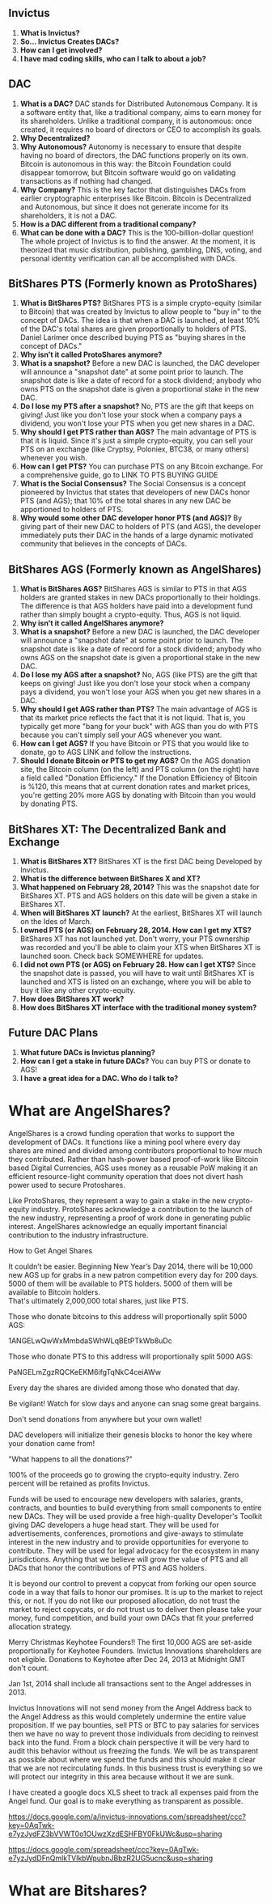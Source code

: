 
Invictus
--------
1. **What is Invictus?**
2. **So… Invictus Creates DACs?**
3. **How can I get involved?**
4. **I have mad coding skills, who can I talk to about a job?**


DAC
---
1. **What is a DAC?** DAC stands for Distributed Autonomous Company. It is a software entity that, like a traditional company, aims to earn money for its shareholders. Unlike a traditional company, it is autonomous: once created, it requires no board of directors or CEO to accomplish its goals.
2. **Why Decentralized?**
3. **Why Autonomous?** Autonomy is necessary to ensure that despite having no board of directors, the DAC functions properly on its own. Bitcoin is autonomous in this way: the Bitcoin Foundation could disappear tomorrow, but Bitcoin software would go on validating transactions as if nothing had changed.
4. **Why Company?** This is the key factor that distinguishes DACs from earlier cryptographic enterprises like Bitcoin. Bitcoin is Decentralized and Autonomous, but since it does not generate income for its shareholders, it is not a DAC. 
5. **How is a DAC different from a traditional company?**
6. **What can be done with a DAC?** This is the 100-billion-dollar question! The whole project of Invictus is to find the answer. At the moment, it is theorized that music distribution, publishing, gambling, DNS, voting, and personal identity verification can all be accomplished with DACs.


BitShares PTS (Formerly known as ProtoShares)
-----------------------------------------------
1. **What is BitShares PTS?** BitShares PTS is a simple crypto-equity (similar to Bitcoin) that was created by Invictus to allow people to "buy in" to the concept of DACs. The idea is that when a DAC is launched, at least 10% of the DAC's total shares are given proportionally to holders of PTS. Daniel Larimer once described buying PTS as "buying shares in the concept of DACs."
2. **Why isn’t it called ProtoShares anymore?**
3. **What is a snapshot?** Before a new DAC is launched, the DAC developer will announce a "snapshot date" at some point prior to launch. The snapshot date is like a date of record for a stock dividend; anybody who owns PTS on the snapshot date is given a proportional stake in the new DAC.
5. **Do I lose my PTS after a snapshot?** No, PTS are the gift that keeps on giving! Just like you don't lose your stock when a company pays a dividend, you won't lose your PTS when you get new shares in a DAC.
6. **Why should I get PTS rather than AGS?** The main advantage of PTS is that it is liquid. Since it's just a simple crypto-equity, you can sell your PTS on an exchange (like Cryptsy, Poloniex, BTC38, or many others) whenever you wish.
7. **How can I get PTS?** You can purchase PTS on any Bitcoin exchange. For a comprehensive guide, go to LINK TO PTS BUYING GUIDE
8. **What is the Social Consensus?** The Social Consensus is a concept pioneered by Invictus that states that developers of new DACs honor PTS (and AGS); that 10% of the total shares in any new DAC be apportioned to holders of PTS.
9. **Why would some other DAC developer honor PTS (and AGS)?** By giving part of their new DAC to holders of PTS (and AGS), the developer immediately puts their DAC in the hands of a large dynamic motivated community that believes in the concepts of DACs.



BitShares AGS (Formerly known as AngelShares)
-----------------------------------------------
1. **What is BitShares AGS?** BitShares AGS is similar to PTS in that AGS holders are granted stakes in new DACs proportionally to their holdings. The difference is that AGS holders have paid into a development fund rather than simply bought a crypto-equity. Thus, AGS is not liquid.
2. **Why isn’t it called AngelShares anymore?**
3. **What is a snapshot?** Before a new DAC is launched, the DAC developer will announce a "snapshot date" at some point prior to launch. The snapshot date is like a date of record for a stock dividend; anybody who owns AGS on the snapshot date is given a proportional stake in the new DAC.
4. **Do I lose my AGS after a snapshot?** No, AGS (like PTS) are the gift that keeps on giving! Just like you don't lose your stock when a company pays a dividend, you won't lose your AGS when you get new shares in a DAC.
5. **Why should I get AGS rather than PTS?** The main advantage of AGS is that its market price reflects the fact that it is not liquid. That is, you typically get more "bang for your buck" with AGS than you do with PTS because you can't simply sell your AGS whenever you want.
6. **How can I get AGS?** If you have Bitcoin or PTS that you would like to donate, go to AGS LINK and follow the instructions.
7. **Should I donate Bitcoin or PTS to get my AGS?** On the AGS donation site, the Bitcoin column (on the left) and PTS column (on the right) have a field called "Donation Efficiency." If the Donation Efficiency of Bitcoin is %120, this means that at current donation rates and market prices, you're getting 20% more AGS by donating with Bitcoin than you would by donating PTS.


BitShares XT: The Decentralized Bank and Exchange
-----------------------------------------------
1. **What is BitShares XT?** BitShares XT is the first DAC being Developed by Invictus.
2. **What is the difference between BitShares X and XT?** 
2. **What happened on February 28, 2014?** This was the snapshot date for BitShares XT. PTS and AGS holders on this date will be given a stake in BitShares XT.
3. **When will BitShares XT launch?** At the earliest, BitShares XT will launch on the Ides of March.
4. **I owned PTS (or AGS) on February 28, 2014. How can I get my XTS?** BitShares XT has not launched yet. Don't worry, your PTS ownership was recorded and you'll be able to claim your XTS when BitShares XT is launched soon. Check back SOMEWHERE for updates.
5. **I did not own PTS (or AGS) on February 28. How can I get XTS?** Since the snapshot date is passed, you will have to wait until BitShares XT is launched and XTS is listed on an exchange, where you will be able to buy it like any other crypto-equity.
6. **How does BitShares XT work?**
7. **How does BitShares XT interface with the traditional money system?**



Future DAC Plans
-----------------------------------------------
1. **What future DACs is Invictus planning?**
2. **How can I get a stake in future DACs?** You can buy PTS or donate to AGS!
3. **I have a great idea for a DAC. Who do I talk to?**












What are AngelShares? 
=====================

AngelShares is a crowd funding operation that works to support the development of DACs. It functions like a mining pool where every day shares are mined and divided among contributors proportional to how much they contributed. Rather than hash-power based proof-of-work like Bitcoin based Digital Currencies, AGS uses money as a reusable PoW making it an efficient resource-light community operation that does not divert hash power used to secure Protoshares.

Like ProtoShares, they represent a way to gain a stake in the new crypto-equity industry. ProtoShares acknowledge a contribution to the launch of the new industry, representing a proof of work done in generating public interest. AngelShares acknowledge an equally important financial contribution to the industry infrastructure.


How to Get Angel Shares

It couldn’t be easier.  Beginning New Year’s Day 2014,
there will be 10,000 new AGS up for grabs in a new patron competition every day for 200 days. 
5000 of them will be available to PTS holders. 
5000 of them will be available to Bitcoin holders.  
That's ultimately 2,000,000 total shares, just like PTS.

Those who donate bitcoins to this address will proportionally split 5000 AGS:

1ANGELwQwWxMmbdaSWhWLqBEtPTkWb8uDc

Those who donate PTS to this address will proportionally split 5000 AGS:

PaNGELmZgzRQCKeEKM6ifgTqNkC4ceiAWw

Every day the shares are divided among those who donated that day.

Be vigilant! Watch for slow days and anyone can snag some great bargains.

Don't send donations from anywhere but your own wallet!

DAC developers will initialize their genesis blocks to honor the key where your donation came from!

"What happens to all the donations?"

100% of the proceeds go to growing the crypto-equity industry. Zero percent  will be retained as profits Invictus.

Funds will be used to encourage new developers with salaries, grants, contracts, and bounties to build everything from small components to entire new DACs.  They will be used provide a free high-quality Developer's Toolkit giving DAC developers a huge head start.  They will be used for advertisements, conferences, promotions and give-aways to stimulate interest in the new industry and to provide opportunities for everyone to contribute.  They will be used for legal advocacy for the ecosystem in many jurisdictions.  Anything that we believe will grow the value of PTS and all DACs that honor the contributions of PTS and AGS holders.

It is beyond our control to prevent a copycat from forking our open source code in a way that fails to honor our promises.  It is up to the market to reject this, or not.  If you do not like our proposed allocation, do not trust the market to reject copycats, or do not trust us to deliver then please take your money, fund competition, and build your own DACs that fit your preferred allocation strategy.  


Merry Christmas Keyhotee Founders!!
The first 10,000 AGS are set-aside proportionally for Keyhotee Founders.  Invictus Innovations shareholders are not eligible.  Donations to Keyhotee after Dec 24, 2013 at Midnight GMT don't count.


Jan 1st, 2014 shall include all transactions sent to the Angel addresses in 2013.

Invictus Innovations will not send money from the Angel Address back to the Angel Address as this would completely undermine the entire value proposition.
If we pay bounties, sell PTS or BTC to pay salaries for services then we have no way to prevent those individuals from deciding to reinvest back into the fund.  From a block chain perspective it will be very hard to audit this behavior without us freezing the funds.   We will be as transparent as possible about where we spend the funds and this should make it clear that we are not recirculating funds.  In this business trust is everything so we will protect our integrity in this area because without it we are sunk. 

I have created a google docs XLS sheet to track all expenses paid from the Angel fund.  Our goal is to make everything as transparent as possible.

https://docs.google.com/a/invictus-innovations.com/spreadsheet/ccc?key=0AqTwk-e7yzJydFZ3bVVWT0o1OUwzXzdESHFBY0FkUWc&usp=sharing

https://docs.google.com/spreadsheet/ccc?key=0AqTwk-e7yzJydDFnQmlkTVlkbWpubnJBbzR2UG5ucnc&usp=sharing




What are Bitshares?
==================


